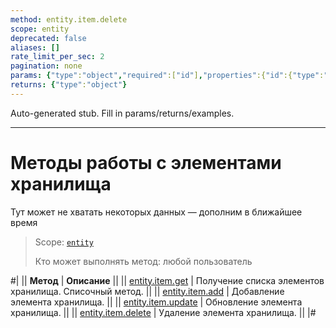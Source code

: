 ```yaml
---
method: entity.item.delete
scope: entity
deprecated: false
aliases: []
rate_limit_per_sec: 2
pagination: none
params: {"type":"object","required":["id"],"properties":{"id":{"type":"integer"}}}
returns: {"type":"object"}
---
```


Auto-generated stub. Fill in params/returns/examples.

---

# Методы работы с элементами хранилища



Тут может не хватать некоторых данных — дополним в ближайшее время



> Scope: [`entity`](../../scopes/permissions.md)
>
> Кто может выполнять метод: любой пользователь

#|
|| **Метод** | **Описание** ||
|| [entity.item.get](./entity-item-get.md) | Получение списка элементов хранилища. Списочный метод. ||
|| [entity.item.add](./entity-item-add.md) | Добавление элемента хранилища. ||
|| [entity.item.update](./entity-item-update.md) | Обновление элемента хранилища. ||
|| [entity.item.delete](./entity-item-delete.md) | Удаление элемента хранилища. ||
|#
